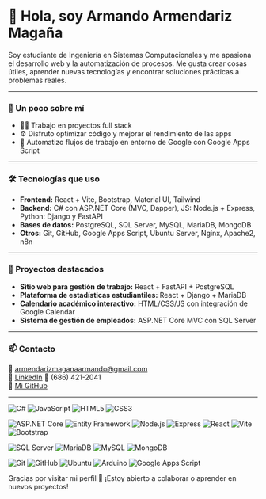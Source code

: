 # 👋 Hola, soy Armando Armendariz Magaña

Soy estudiante de Ingeniería en Sistemas Computacionales y me apasiona el desarrollo web y la automatización de procesos. Me gusta crear cosas útiles, aprender nuevas tecnologías y encontrar soluciones prácticas a problemas reales.

---

### 🚀 Un poco sobre mí

- 🧑‍💻 Trabajo en proyectos full stack  
- ⚙️ Disfruto optimizar código y mejorar el rendimiento de las apps  
- 📅 Automatizo flujos de trabajo en entorno de Google con Google Apps Script  

---

### 🛠️ Tecnologías que uso

- **Frontend:** React + Vite, Bootstrap, Material UI, Tailwind
- **Backend:** C# con ASP.NET Core (MVC, Dapper), JS: Node.js + Express, Python: Django y FastAPI
- **Bases de datos:** PostgreSQL, SQL Server, MySQL, MariaDB, MongoDB  
- **Otros:** Git, GitHub, Google Apps Script, Ubuntu Server, Nginx, Apache2, n8n

---

### 📌 Proyectos destacados

- **Sitio web para gestión de trabajo:** React + FastAPI + PostgreSQL
- **Plataforma de estadísticas estudiantiles:** React + Django + MariaDB  
- **Calendario académico interactivo:** HTML/CSS/JS con integración de Google Calendar  
- **Sistema de gestión de empleados:** ASP.NET Core MVC con SQL Server  

---

### 📫 Contacto

📧 armendarizmaganaarmando@gmail.com  
🔗 [LinkedIn](https://www.linkedin.com/in/armando-armendariz-magaña-16499628b)
📱 (686) 421-2041  
🔗 [Mi GitHub](https://github.com/Batmand0)

---
<!-- Lenguajes -->
![C#](https://img.shields.io/badge/C%23-239120?style=flat&logo=c-sharp&logoColor=white)
![JavaScript](https://img.shields.io/badge/JavaScript-F7DF1E?style=flat&logo=javascript&logoColor=black)
![HTML5](https://img.shields.io/badge/HTML5-E34F26?style=flat&logo=html5&logoColor=white)
![CSS3](https://img.shields.io/badge/CSS3-1572B6?style=flat&logo=css3&logoColor=white)

<!-- Frameworks y librerías -->
![ASP.NET Core](https://img.shields.io/badge/ASP.NET_Core-512BD4?style=flat&logo=dotnet&logoColor=white)
![Entity Framework](https://img.shields.io/badge/Entity_Framework-68217A?style=flat&logo=dotnet&logoColor=white)
![Node.js](https://img.shields.io/badge/Node.js-339933?style=flat&logo=node.js&logoColor=white)
![Express](https://img.shields.io/badge/Express.js-000000?style=flat&logo=express&logoColor=white)
![React](https://img.shields.io/badge/React-61DAFB?style=flat&logo=react&logoColor=black)
![Vite](https://img.shields.io/badge/Vite-646CFF?style=flat&logo=vite&logoColor=white)
![Bootstrap](https://img.shields.io/badge/Bootstrap-7952B3?style=flat&logo=bootstrap&logoColor=white)

<!-- Bases de datos -->
![SQL Server](https://img.shields.io/badge/Microsoft_SQL_Server-CC2927?style=flat&logo=microsoftsqlserver&logoColor=white)
![MariaDB](https://img.shields.io/badge/MariaDB-003545?style=flat&logo=mariadb&logoColor=white)
![MySQL](https://img.shields.io/badge/MySQL-4479A1?style=flat&logo=mysql&logoColor=white)
![MongoDB](https://img.shields.io/badge/MongoDB-47A248?style=flat&logo=mongodb&logoColor=white)

<!-- Herramientas y otros -->
![Git](https://img.shields.io/badge/Git-F05032?style=flat&logo=git&logoColor=white)
![GitHub](https://img.shields.io/badge/GitHub-181717?style=flat&logo=github&logoColor=white)
![Ubuntu](https://img.shields.io/badge/Ubuntu-E95420?style=flat&logo=ubuntu&logoColor=white)
![Arduino](https://img.shields.io/badge/Arduino-00979D?style=flat&logo=arduino&logoColor=white)
![Google Apps Script](https://img.shields.io/badge/Google_Apps_Script-4285F4?style=flat&logo=google&logoColor=white)


Gracias por visitar mi perfil 🙌 ¡Estoy abierto a colaborar o aprender en nuevos proyectos!
